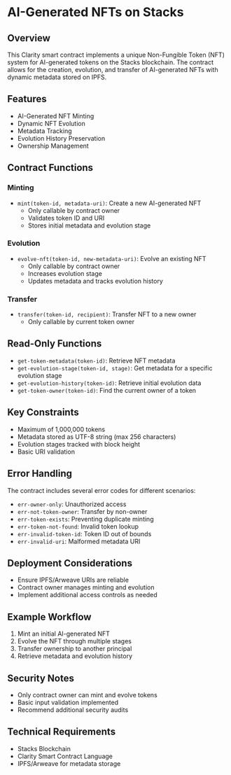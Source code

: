 # AI-Generated NFTs on Stacks

## Overview

This Clarity smart contract implements a unique Non-Fungible Token (NFT) system for AI-generated tokens on the Stacks blockchain. The contract allows for the creation, evolution, and transfer of AI-generated NFTs with dynamic metadata stored on IPFS.

## Features

- AI-Generated NFT Minting
- Dynamic NFT Evolution
- Metadata Tracking
- Evolution History Preservation
- Ownership Management

## Contract Functions

### Minting
- `mint(token-id, metadata-uri)`: Create a new AI-generated NFT
  - Only callable by contract owner
  - Validates token ID and URI
  - Stores initial metadata and evolution stage

### Evolution
- `evolve-nft(token-id, new-metadata-uri)`: Evolve an existing NFT
  - Only callable by contract owner
  - Increases evolution stage
  - Updates metadata and tracks evolution history

### Transfer
- `transfer(token-id, recipient)`: Transfer NFT to a new owner
  - Only callable by current token owner

## Read-Only Functions

- `get-token-metadata(token-id)`: Retrieve NFT metadata
- `get-evolution-stage(token-id, stage)`: Get metadata for a specific evolution stage
- `get-evolution-history(token-id)`: Retrieve initial evolution data
- `get-token-owner(token-id)`: Find the current owner of a token

## Key Constraints

- Maximum of 1,000,000 tokens
- Metadata stored as UTF-8 string (max 256 characters)
- Evolution stages tracked with block height
- Basic URI validation

## Error Handling

The contract includes several error codes for different scenarios:
- `err-owner-only`: Unauthorized access
- `err-not-token-owner`: Transfer by non-owner
- `err-token-exists`: Preventing duplicate minting
- `err-token-not-found`: Invalid token lookup
- `err-invalid-token-id`: Token ID out of bounds
- `err-invalid-uri`: Malformed metadata URI

## Deployment Considerations

- Ensure IPFS/Arweave URIs are reliable
- Contract owner manages minting and evolution
- Implement additional access controls as needed

## Example Workflow

1. Mint an initial AI-generated NFT
2. Evolve the NFT through multiple stages
3. Transfer ownership to another principal
4. Retrieve metadata and evolution history

## Security Notes

- Only contract owner can mint and evolve tokens
- Basic input validation implemented
- Recommend additional security audits

## Technical Requirements

- Stacks Blockchain
- Clarity Smart Contract Language
- IPFS/Arweave for metadata storage
